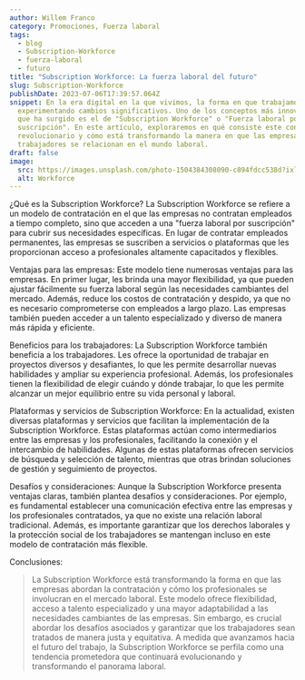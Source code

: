 ```yaml
---
author: Willem Franco
category: Promociones, Fuerza laboral
tags:
  - blog
  - Subscription-Workforce
  - fuerza-laboral
  - futuro
title: "Subscription Workforce: La fuerza laboral del futuro"
slug: Subscription-Workforce
publishDate: 2023-07-06T17:39:57.064Z
snippet: En la era digital en la que vivimos, la forma en que trabajamos está
  experimentando cambios significativos. Uno de los conceptos más innovadores
  que ha surgido es el de "Subscription Workforce" o "Fuerza laboral por
  suscripción". En este artículo, exploraremos en qué consiste este concepto
  revolucionario y cómo está transformando la manera en que las empresas y los
  trabajadores se relacionan en el mundo laboral.
draft: false
image:
  src: https://images.unsplash.com/photo-1504384308090-c894fdcc538d?ixlib=rb-4.0.3&ixid=M3wxMjA3fDB8MHxwaG90by1wYWdlfHx8fGVufDB8fHx8fA%3D%3D&auto=format&fit=crop&w=1170&q=80
  alt: Workforce
---
```

¿Qué es la Subscription Workforce? La Subscription Workforce se refiere a un modelo de contratación en el que las empresas no contratan empleados a tiempo completo, sino que acceden a una "fuerza laboral por suscripción" para cubrir sus necesidades específicas. En lugar de contratar empleados permanentes, las empresas se suscriben a servicios o plataformas que les proporcionan acceso a profesionales altamente capacitados y flexibles.

Ventajas para las empresas: Este modelo tiene numerosas ventajas para las empresas. En primer lugar, les brinda una mayor flexibilidad, ya que pueden ajustar fácilmente su fuerza laboral según las necesidades cambiantes del mercado. Además, reduce los costos de contratación y despido, ya que no es necesario comprometerse con empleados a largo plazo. Las empresas también pueden acceder a un talento especializado y diverso de manera más rápida y eficiente.

Beneficios para los trabajadores: La Subscription Workforce también beneficia a los trabajadores. Les ofrece la oportunidad de trabajar en proyectos diversos y desafiantes, lo que les permite desarrollar nuevas habilidades y ampliar su experiencia profesional. Además, los profesionales tienen la flexibilidad de elegir cuándo y dónde trabajar, lo que les permite alcanzar un mejor equilibrio entre su vida personal y laboral.

Plataformas y servicios de Subscription Workforce: En la actualidad, existen diversas plataformas y servicios que facilitan la implementación de la Subscription Workforce. Estas plataformas actúan como intermediarios entre las empresas y los profesionales, facilitando la conexión y el intercambio de habilidades. Algunas de estas plataformas ofrecen servicios de búsqueda y selección de talento, mientras que otras brindan soluciones de gestión y seguimiento de proyectos.

Desafíos y consideraciones: Aunque la Subscription Workforce presenta ventajas claras, también plantea desafíos y consideraciones. Por ejemplo, es fundamental establecer una comunicación efectiva entre las empresas y los profesionales contratados, ya que no existe una relación laboral tradicional. Además, es importante garantizar que los derechos laborales y la protección social de los trabajadores se mantengan incluso en este modelo de contratación más flexible.

Conclusiones: 

> La Subscription Workforce está transformando la forma en que las empresas abordan la contratación y cómo los profesionales se involucran en el mercado laboral. Este modelo ofrece flexibilidad, acceso a talento especializado y una mayor adaptabilidad a las necesidades cambiantes de las empresas. Sin embargo, es crucial abordar los desafíos asociados y garantizar que los trabajadores sean tratados de manera justa y equitativa. A medida que avanzamos hacia el futuro del trabajo, la Subscription Workforce se perfila como una tendencia prometedora que continuará evolucionando y transformando el panorama laboral.